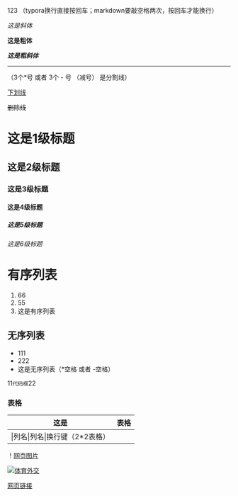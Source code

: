 123 （typora换行直接按回车；markdown要敲空格两次，按回车才能换行） 

*这是斜体*

**这是粗体**

***这是粗斜体***

***

（3个*号 或者  3个 - 号 （减号） 是分割线）

<u>下划线</u>

~~删除线~~

# 这是1级标题

## 这是2级标题

### 这是3级标题

#### 这是4级标题

##### 这是5级标题

###### 这是6级标题

# 有序列表

1. 66
2. 55
3. 这是有序列表  

## 无序列表

* 111
* 222
* 这是无序列表（*空格  或者  -空格）

11`代码框`22

### 表格

|          这是          |  表格  |
| :------------------: | :--: |
| \|列名\|列名\|换行键（2*2表格） |      |





！[网页图片](http://cn.chinadaily.com.cn/img/attachement/jpg/site1/20180427/509a4c2df41d1c4d0bf806.jpg)

[![体育外交](http://cn.chinadaily.com.cn/img/attachement/jpg/site1/20180427/509a4c2df41d1c4d0bf806.jpg)](http://cn.chinadaily.com.cn/2018-04/26/content_36094593.htm)



[网页链接][www]





[www]:https://www.cnblogs.com/fhkankan/p/8082351.html/





















